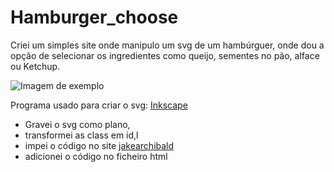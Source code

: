 # Hamburger_choose
Criei um simples site onde manipulo um svg de um hambúrguer, onde dou a opção de selecionar os ingredientes como queijo, sementes no pão, alface ou Ketchup.

![Imagem de exemplo](https://db3pap003files.storage.live.com/y4mVZo-8acT-XWPRdDBPKHiFWBGQ5LBDjKUFrEbD_SQL8tzGXhH_qKo3p9HfpY0WMdgjtjQSs3BkmBSJnOebnKgA0XpkVp9zrBbJzMQ31aZ0dII3aVY16OiIWwrO9HzYoU9rZM1oX6Rsy7WJ_IccjOyZFy0vZmbL-eJR2S9DuHymz-wkTtFUlzY-psd0djP5B3p?width=256&height=255&cropmode=none)

Programa usado para criar o svg: [Inkscape](https://inkscape.org/pt/) </p>
- Gravei o svg como plano,
- transformei as class em id,l
- impei o código no site [jakearchibald](https://jakearchibald.github.io)
- adicionei o código no ficheiro html


